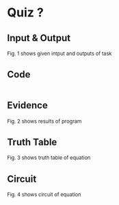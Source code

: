 # Quiz ?

## Input & Output

<sub>Fig. 1 shows given intput and outputs of task
## Code

```py

```

## Evidence

<sub>Fig. 2 shows results of program

## Truth Table

<sub>Fig. 3 shows truth table of equation

## Circuit

<sub>Fig. 4 shows circuit of equation
